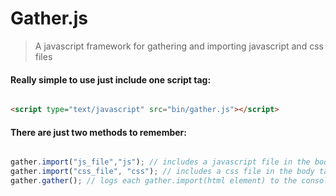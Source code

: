Gather.js
=========

 > A javascript framework for gathering and importing javascript and css files

#### Really simple to use just include one script tag:

```html

<script type="text/javascript" src="bin/gather.js"></script>

```

#### There are just two methods to remember:

```javascript

gather.import("js_file","js"); // includes a javascript file in the body tag
gather.import("css_file", "css"); // includes a css file in the body tag
gather.gather(); // logs each gather.import(html element) to the console (for debugging)

```